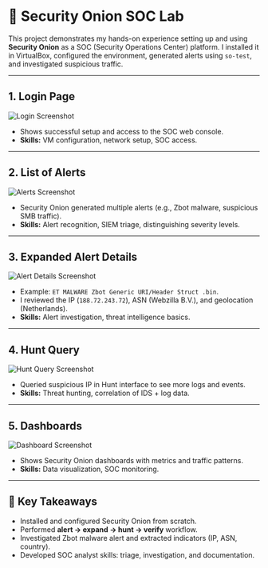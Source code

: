 # 🧅 Security Onion SOC Lab

This project demonstrates my hands-on experience setting up and using **Security Onion** as a SOC (Security Operations Center) platform. I installed it in VirtualBox, configured the environment, generated alerts using `so-test`, and investigated suspicious traffic.

---

## 1. Login Page  
![Login Screenshot](screenshots/login.png)  
- Shows successful setup and access to the SOC web console.  
- **Skills:** VM configuration, network setup, SOC access.

---

## 2. List of Alerts  
![Alerts Screenshot](screenshots/alerts.png)  
- Security Onion generated multiple alerts (e.g., Zbot malware, suspicious SMB traffic).  
- **Skills:** Alert recognition, SIEM triage, distinguishing severity levels.

---

## 3. Expanded Alert Details  
![Alert Details Screenshot](screenshots/alert_details.png)  
- Example: `ET MALWARE Zbot Generic URI/Header Struct .bin`.  
- I reviewed the IP (`188.72.243.72`), ASN (Webzilla B.V.), and geolocation (Netherlands).  
- **Skills:** Alert investigation, threat intelligence basics.

---

## 4. Hunt Query  
![Hunt Query Screenshot](screenshots/hunt.png)  
- Queried suspicious IP in Hunt interface to see more logs and events.  
- **Skills:** Threat hunting, correlation of IDS + log data.

---

## 5. Dashboards  
![Dashboard Screenshot](screenshots/dashboard.png)  
- Shows Security Onion dashboards with metrics and traffic patterns.  
- **Skills:** Data visualization, SOC monitoring.

---

## 🔑 Key Takeaways

- Installed and configured Security Onion from scratch.
- Performed **alert → expand → hunt → verify** workflow.
- Investigated Zbot malware alert and extracted indicators (IP, ASN, country).
- Developed SOC analyst skills: triage, investigation, and documentation.
